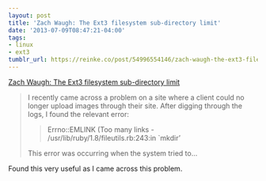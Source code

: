 ```yaml
---
layout: post
title: 'Zach Waugh: The Ext3 filesystem sub-directory limit'
date: '2013-07-09T08:47:21-04:00'
tags:
- linux
- ext3
tumblr_url: https://reinke.co/post/54996554146/zach-waugh-the-ext3-filesystem-sub-directory
---
```

[Zach Waugh: The Ext3 filesystem sub-directory limit](http://blog.zachwaugh.com/post/309921185/ext3-filesystem-sub-directory-limit)  

> I recently came across a problem on a site where a client could no longer upload images through their site. After digging through the logs, I found the relevant error:
> 
> > Errno::EMLINK (Too many links - /usr/lib/ruby/1.8/fileutils.rb:243:in `mkdir’
> 
> This error was occurring when the system tried to…

Found this very useful as I came across this problem.

